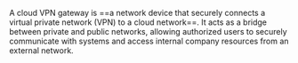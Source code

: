 
A cloud VPN gateway is ==a network device that securely connects a virtual private network (VPN) to a cloud network==. It acts as a bridge between private and public networks, allowing authorized users to securely communicate with systems and access internal company resources from an external network.